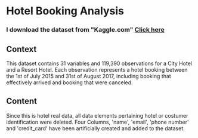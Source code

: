 # Hotel Booking Analysis

### I download the dataset from "Kaggle.com" [Click here](https://www.kaggle.com/datasets/mojtaba142/hotel-booking)

## Context
This dataset contains 31 variables and 119,390 observations for a City Hotel and a Resort Hotel. Each observation represents a hotel booking between the 1st of July 2015 and 31st of August 2017, including booking that effectively arrived and booking that were canceled.

## Content
Since this is hotel real data, all data elements pertaining hotel or costumer identification were deleted.
Four Columns, 'name', 'email', 'phone number' and 'credit_card' have been artificially created and added to the dataset.
